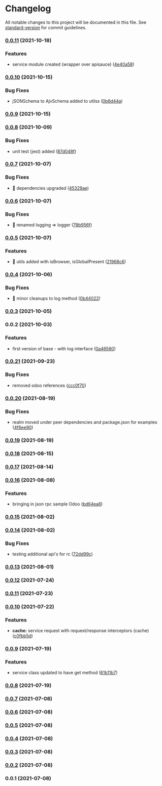 # Changelog

All notable changes to this project will be documented in this file. See [standard-version](https://github.com/conventional-changelog/standard-version) for commit guidelines.

### [0.0.11](https://github.com/elarasu/falconz-app-base/compare/v0.0.10...v0.0.11) (2021-10-18)


### Features

* service module created (wrapper over apisauce) ([4e40a58](https://github.com/elarasu/falconz-app-base/commit/4e40a585f0d42530a88156eccad3e216f14b411f))

### [0.0.10](https://github.com/elarasu/falconz-app-base/compare/v0.0.9...v0.0.10) (2021-10-15)


### Bug Fixes

* jSONSchema to AjvSchema added to utilss ([0b6d44a](https://github.com/elarasu/falconz-app-base/commit/0b6d44adb9dd20c521978352920c4e07a8a3137a))

### [0.0.9](https://github.com/elarasu/falconz-app-base/compare/v0.0.8...v0.0.9) (2021-10-15)

### [0.0.8](https://github.com/elarasu/falconz-app-base/compare/v0.0.7...v0.0.8) (2021-10-09)


### Bug Fixes

* unit test (jest) added ([87d048f](https://github.com/elarasu/falconz-app-base/commit/87d048fa9091a3fcbd2a0c6781328dc2661a4c7a))

### [0.0.7](https://github.com/elarasu/falconz-app-base/compare/v0.0.6...v0.0.7) (2021-10-07)


### Bug Fixes

* 🐛 dependencies upgraded ([45329ae](https://github.com/elarasu/falconz-app-base/commit/45329ae328c6116dbb60cc6f724af0250c179515))

### [0.0.6](https://github.com/elarasu/falconz-app-base/compare/v0.0.5...v0.0.6) (2021-10-07)


### Bug Fixes

* 🐛 renamed logging => logger ([78b956f](https://github.com/elarasu/falconz-app-base/commit/78b956fa0307325742c2a31a6d4eb27b1b730c20))

### [0.0.5](https://github.com/elarasu/falconz-app-base/compare/v0.0.4...v0.0.5) (2021-10-07)


### Features

* 🎸 utils added with isBrowser, isGlobalPresent ([21968c6](https://github.com/elarasu/falconz-app-base/commit/21968c67d797e6c51d98c384ddf15a9aeaff8126))

### [0.0.4](https://github.com/elarasu/falconz-app-base/compare/v0.0.3...v0.0.4) (2021-10-06)


### Bug Fixes

* 🐛 minor cleanups to log method ([0b44022](https://github.com/elarasu/falconz-app-base/commit/0b44022c06cae0e35e50fd6be413727f2de85d2f))

### [0.0.3](https://github.com/elarasu/falconz-app-base/compare/v0.0.2...v0.0.3) (2021-10-05)

### 0.0.2 (2021-10-03)


### Features

* first version of base - with log interface ([0a46560](https://github.com/elarasu/falconz-app-base/commit/0a46560e9206cd43726ae6eb35d85966229d879d))

### [0.0.21](https://github.com///compare/v0.0.20...v0.0.21) (2021-09-23)


### Bug Fixes

* removed odoo references ([ccc0f70](https://github.com///commit/ccc0f707d04c0797106a58dc3b524f1426902769))

### [0.0.20](https://github.com///compare/v0.0.19...v0.0.20) (2021-08-19)


### Bug Fixes

* realm moved under peer dependencies and package.json for examples ([4f6ee90](https://github.com///commit/4f6ee901c87629cf45c0432caea76abd1294512a))

### [0.0.19](https://github.com///compare/v0.0.18...v0.0.19) (2021-08-19)

### [0.0.18](https://github.com///compare/v0.0.17...v0.0.18) (2021-08-15)

### [0.0.17](https://github.com///compare/v0.0.16...v0.0.17) (2021-08-14)

### [0.0.16](https://github.com///compare/v0.0.15...v0.0.16) (2021-08-08)


### Features

* bringing in json rpc sample Odoo ([bd64ea6](https://github.com///commit/bd64ea6af82a1bab06cb0b3a53ccbc8c199af2e1))

### [0.0.15](https://github.com///compare/v0.0.14...v0.0.15) (2021-08-02)

### [0.0.14](https://github.com///compare/v0.0.13...v0.0.14) (2021-08-02)


### Bug Fixes

* testing additional api's for rc ([72dd99c](https://github.com///commit/72dd99c0119dc829c09d65e64ad4454b265998fd))

### [0.0.13](https://github.com///compare/v0.0.12...v0.0.13) (2021-08-01)

### [0.0.12](https://github.com///compare/v0.0.11...v0.0.12) (2021-07-24)

### [0.0.11](https://github.com///compare/v0.0.10...v0.0.11) (2021-07-23)

### [0.0.10](https://github.com///compare/v0.0.9...v0.0.10) (2021-07-22)


### Features

* **cache:** service request with request/response interceptors (cache) ([c0fbb5d](https://github.com///commit/c0fbb5d0df8b7c284c7183c5727a088ee97af8ed))

### [0.0.9](https://github.com///compare/v0.0.8...v0.0.9) (2021-07-19)


### Features

* service class updated to have get method ([61b11b7](https://github.com///commit/61b11b7e66b4d5eadc8980932337489ebd6963e1))

### [0.0.8](https://github.com///compare/v0.0.7...v0.0.8) (2021-07-19)

### [0.0.7](https://github.com///compare/v0.0.6...v0.0.7) (2021-07-08)

### [0.0.6](https://github.com///compare/v0.0.5...v0.0.6) (2021-07-08)

### [0.0.5](https://github.com///compare/v0.0.1...v0.0.5) (2021-07-08)

### [0.0.4](https://github.com///compare/v0.0.1...v0.0.4) (2021-07-08)

### [0.0.3](https://github.com///compare/v0.0.1...v0.0.3) (2021-07-08)

### [0.0.2](https://github.com///compare/v0.0.1...v0.0.2) (2021-07-08)

### 0.0.1 (2021-07-08)
